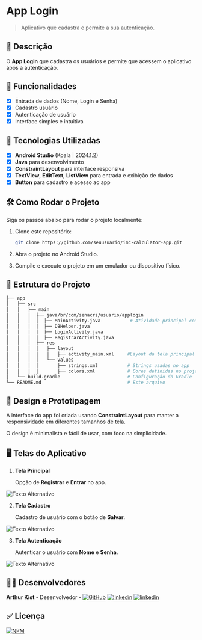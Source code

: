 # **App Login**

> Aplicativo que cadastra e permite a sua autenticação.

## 📱 Descrição

O **App Login** que cadastra os usuários e permite que acessem o aplicativo após a autenticação.

## 🔧 Funcionalidades

- [x] Entrada de dados (Nome, Login e Senha)
- [x] Cadastro usuário
- [x] Autenticação de usuário
- [x] Interface simples e intuitiva

## 🚀 Tecnologias Utilizadas

- [x] **Android Studio** (Koala | 2024.1.2)
- [x] **Java** para desenvolvimento
- [x] **ConstraintLayout** para interface responsiva
- [x] **TextView**, **EditText**, **ListView** para entrada e exibição de dados
- [x] **Button** para cadastro e acesso ao app

## 🛠️ Como Rodar o Projeto

Siga os passos abaixo para rodar o projeto localmente:

1. Clone este repositório:

    ```bash
    git clone https://github.com/seuusuario/imc-calculator-app.git

    ```

2. Abra o projeto no Android Studio.
3. Compile e execute o projeto em um emulador ou dispositivo físico.

## 📂 Estrutura do Projeto

```bash
├── app
│   ├── src
│   │   ├── main
│   │   │  ├── java/br/com/senacrs/usuario/applogin
│   │   │  │  ├── MainActivity.java           # Atividade principal com AppLogin
│   │   │  │  ├── DBHelper.java
│   │   │  │  ├── LoginActivity.java
│   │   │  │  ├── RegistrarActivity.java
│   │   │  ├── res
│   │   │  │   ├── layout
│   │   │  │   │   ├── activity_main.xml     #Layout da tela principal
│   │   │  │   └── values
│   │   │  │       ├── strings.xml           # Strings usadas no app
│   │   │  │       ├── colors.xml            # Cores definidas no projeto
│   └── build.gradle                         # Configuração do Gradle
└── README.md                                # Este arquivo
```
## 🎨 Design e Prototipagem
 
A interface do app foi criada usando **ConstraintLayout** para manter a responsividade em diferentes tamanhos de tela.
 
O design é minimalista e fácil de usar, com foco na simplicidade.
 
 ## 🖥️ Telas do Aplicativo

1. **Tela Principal**
   
   Opção de **Registrar** e **Entrar** no app.
   
![Texto Alternativo](https://github.com/Kist19/AppLogin/blob/master/telaprincipal.jpg?raw=true)

2. **Tela Cadastro**
   
   Cadastro de usuário com o botão de **Salvar**.
   
![Texto Alternativo](https://github.com/Kist19/AppLogin/blob/master/cadastrologin.jpg?raw=true)

3. **Tela Autenticação**
   
   Autenticar o usuário com **Nome** e **Senha**.
   
![Texto Alternativo](https://github.com/Kist19/AppLogin/blob/master/autenticacao.jpg?raw=true)

## 👨‍💻 Desenvolvedores

**Arthur Kist** - Desenvolvedor - [![GitHub](https://img.shields.io/badge/GitHub-100000?style=for-the-badge&logo=github&logoColor=white)](https://github.com/Kist19) [![linkedin](https://img.shields.io/badge/LinkedIn-0077B5?style=for-the-badge&logo=linkedin&logoColor=white)](https://www.linkedin.com/in/arthur-kist-34b176254/) [![linkedin](https://img.shields.io/badge/Instagram-E4405F?style=for-the-badge&logo=instagram&logoColor=white)](https://www.instagram.com/kist_19_/)

 ## ✅ Licença 
 
 [![NPM](https://img.shields.io/npm/l/react)](https://github.com/Kist19/AppLogin/blob/master/LICENSE)
